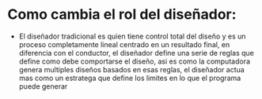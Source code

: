 # Como cambia el rol del diseñador:
- El diseñador tradicional es quien tiene control total del diseño y es un proceso completamente lineal centrado en un resultado final,
  en diferencia con el conductor, el diseñador define una serie de reglas que define como debe comportarse el diseño, asi es como la
  computadora genera multiples diseños basados en esas reglas, el diseñador actua mas como un estratega que define los limites en lo que el programa
  puede generar 
